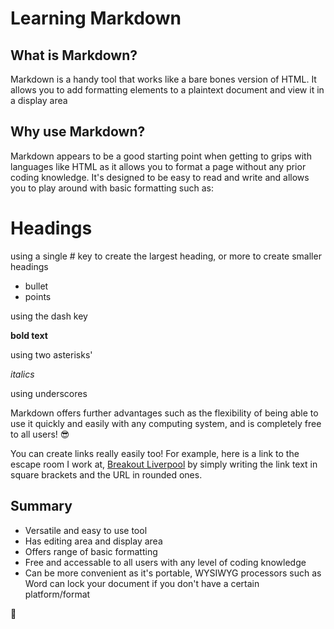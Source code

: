 # Learning Markdown

## What is Markdown? 

Markdown is a handy tool that works like a bare bones version of HTML. It allows you to add formatting elements to a plaintext document and view it in a display area

## Why use Markdown? 

Markdown appears to be a good starting point when getting to grips with languages like HTML as it allows you to format a page without any prior coding knowledge. It's designed to be easy to read and write and allows you to play around with basic formatting such as:

# Headings
using a single # key to create the largest heading, or more to create smaller headings 

- bullet
- points
  
using the dash key

**bold text**

using two asterisks'

_italics_

using underscores

Markdown offers further advantages such as the flexibility of being able to use it quickly and easily with any computing system, and is completely free to all users! 😎


You can create links really easily too! For example, here is a link to the escape room I work at, [Breakout Liverpool](https://breakoutliverpool.com) 
by simply writing the link text in square brackets and the URL in rounded ones. 




## Summary

- Versatile and easy to use tool
- Has editing area and display area
- Offers range of basic formatting
- Free and accessable to all users with any level of coding knowledge
- Can be more convenient as it's portable, WYSIWYG processors such as Word can lock your document if you don't have a certain platform/format 

🤝

